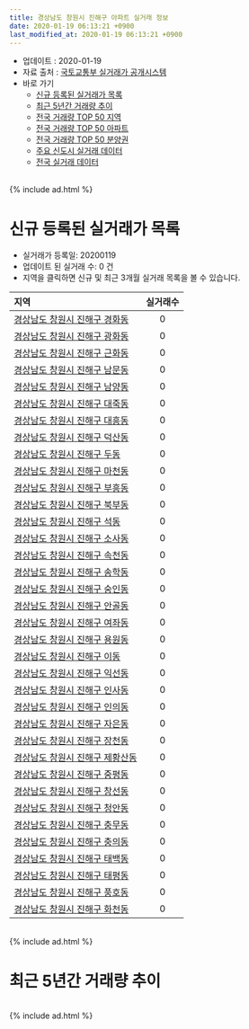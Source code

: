 ```yaml
---
title: 경상남도 창원시 진해구 아파트 실거래 정보
date: 2020-01-19 06:13:21 +0900
last_modified_at: 2020-01-19 06:13:21 +0900
---
```


* 업데이트 : 2020-01-19
* 자료 출처 : [국토교통부 실거래가 공개시스템](http://rt.molit.go.kr)
* 바로 가기
    * [신규 등록된 실거래가 목록](#신규-등록된-실거래가-목록)
    * [최근 5년간 거래량 추이](#최근-5년간-거래량-추이)
    * [전국 거래량 TOP 50 지역](https://apt-info.github.io/apt-trade-info/최근-3개월-전국에서-가장-거래가-많이-발생한-지역)
    * [전국 거래량 TOP 50 아파트](https://apt-info.github.io/apt-trade-info/최근-3개월-전국에서-가장-거래가-많이-발생한-아파트)
    * [전국 거래량 TOP 50 분양권](https://apt-info.github.io/apt-trade-info/최근-3개월-전국에서-가장-거래가-많이-발생한-분양권)
    * [주요 신도시 실거래 데이터](https://apt-info.github.io/apt-trade-info/주요-신도시)
    * [전국 실거래 데이터](https://apt-info.github.io/apt-trade-info/전국)

<br>
{% include ad.html %}
<br>

# 신규 등록된 실거래가 목록
* 실거래가 등록일: 20200119
* 업데이트 된 실거래 수: 0 건
* 지역을 클릭하면 신규 및 최근 3개월 실거래 목록을 볼 수 있습니다.


|지역|실거래수|
|:---|:---:|
|[경상남도 창원시 진해구 경화동](https://apt-info.github.io/apt-trade-info/경상남도-창원시-진해구-경화동)|0|
|[경상남도 창원시 진해구 광화동](https://apt-info.github.io/apt-trade-info/경상남도-창원시-진해구-광화동)|0|
|[경상남도 창원시 진해구 근화동](https://apt-info.github.io/apt-trade-info/경상남도-창원시-진해구-근화동)|0|
|[경상남도 창원시 진해구 남문동](https://apt-info.github.io/apt-trade-info/경상남도-창원시-진해구-남문동)|0|
|[경상남도 창원시 진해구 남양동](https://apt-info.github.io/apt-trade-info/경상남도-창원시-진해구-남양동)|0|
|[경상남도 창원시 진해구 대죽동](https://apt-info.github.io/apt-trade-info/경상남도-창원시-진해구-대죽동)|0|
|[경상남도 창원시 진해구 대흥동](https://apt-info.github.io/apt-trade-info/경상남도-창원시-진해구-대흥동)|0|
|[경상남도 창원시 진해구 덕산동](https://apt-info.github.io/apt-trade-info/경상남도-창원시-진해구-덕산동)|0|
|[경상남도 창원시 진해구 두동](https://apt-info.github.io/apt-trade-info/경상남도-창원시-진해구-두동)|0|
|[경상남도 창원시 진해구 마천동](https://apt-info.github.io/apt-trade-info/경상남도-창원시-진해구-마천동)|0|
|[경상남도 창원시 진해구 부흥동](https://apt-info.github.io/apt-trade-info/경상남도-창원시-진해구-부흥동)|0|
|[경상남도 창원시 진해구 북부동](https://apt-info.github.io/apt-trade-info/경상남도-창원시-진해구-북부동)|0|
|[경상남도 창원시 진해구 석동](https://apt-info.github.io/apt-trade-info/경상남도-창원시-진해구-석동)|0|
|[경상남도 창원시 진해구 소사동](https://apt-info.github.io/apt-trade-info/경상남도-창원시-진해구-소사동)|0|
|[경상남도 창원시 진해구 속천동](https://apt-info.github.io/apt-trade-info/경상남도-창원시-진해구-속천동)|0|
|[경상남도 창원시 진해구 송학동](https://apt-info.github.io/apt-trade-info/경상남도-창원시-진해구-송학동)|0|
|[경상남도 창원시 진해구 숭인동](https://apt-info.github.io/apt-trade-info/경상남도-창원시-진해구-숭인동)|0|
|[경상남도 창원시 진해구 안골동](https://apt-info.github.io/apt-trade-info/경상남도-창원시-진해구-안골동)|0|
|[경상남도 창원시 진해구 여좌동](https://apt-info.github.io/apt-trade-info/경상남도-창원시-진해구-여좌동)|0|
|[경상남도 창원시 진해구 용원동](https://apt-info.github.io/apt-trade-info/경상남도-창원시-진해구-용원동)|0|
|[경상남도 창원시 진해구 이동](https://apt-info.github.io/apt-trade-info/경상남도-창원시-진해구-이동)|0|
|[경상남도 창원시 진해구 익선동](https://apt-info.github.io/apt-trade-info/경상남도-창원시-진해구-익선동)|0|
|[경상남도 창원시 진해구 인사동](https://apt-info.github.io/apt-trade-info/경상남도-창원시-진해구-인사동)|0|
|[경상남도 창원시 진해구 인의동](https://apt-info.github.io/apt-trade-info/경상남도-창원시-진해구-인의동)|0|
|[경상남도 창원시 진해구 자은동](https://apt-info.github.io/apt-trade-info/경상남도-창원시-진해구-자은동)|0|
|[경상남도 창원시 진해구 장천동](https://apt-info.github.io/apt-trade-info/경상남도-창원시-진해구-장천동)|0|
|[경상남도 창원시 진해구 제황산동](https://apt-info.github.io/apt-trade-info/경상남도-창원시-진해구-제황산동)|0|
|[경상남도 창원시 진해구 중평동](https://apt-info.github.io/apt-trade-info/경상남도-창원시-진해구-중평동)|0|
|[경상남도 창원시 진해구 창선동](https://apt-info.github.io/apt-trade-info/경상남도-창원시-진해구-창선동)|0|
|[경상남도 창원시 진해구 청안동](https://apt-info.github.io/apt-trade-info/경상남도-창원시-진해구-청안동)|0|
|[경상남도 창원시 진해구 충무동](https://apt-info.github.io/apt-trade-info/경상남도-창원시-진해구-충무동)|0|
|[경상남도 창원시 진해구 충의동](https://apt-info.github.io/apt-trade-info/경상남도-창원시-진해구-충의동)|0|
|[경상남도 창원시 진해구 태백동](https://apt-info.github.io/apt-trade-info/경상남도-창원시-진해구-태백동)|0|
|[경상남도 창원시 진해구 태평동](https://apt-info.github.io/apt-trade-info/경상남도-창원시-진해구-태평동)|0|
|[경상남도 창원시 진해구 풍호동](https://apt-info.github.io/apt-trade-info/경상남도-창원시-진해구-풍호동)|0|
|[경상남도 창원시 진해구 화천동](https://apt-info.github.io/apt-trade-info/경상남도-창원시-진해구-화천동)|0|


<br>
{% include ad.html %}
<br>

# 최근 5년간 거래량 추이


<div style="width:100%;">
    <canvas id="deal_progress" height="200"></canvas>
</div>

<script>
new Chart(document.getElementById("deal_progress"), {
    type: 'line',
    data: {
        labels: ['201501','201502','201503','201504','201505','201506','201507','201508','201509','201510','201511','201512','201601','201602','201603','201604','201605','201606','201607','201608','201609','201610','201611','201612','201701','201702','201703','201704','201705','201706','201707','201708','201709','201710','201711','201712','201801','201802','201803','201804','201805','201806','201807','201808','201809','201810','201811','201812','201901','201902','201903','201904','201905','201906','201907','201908','201909','201910','201911','201912','202001'],
        datasets: [{
            label: '매매',
            pointRadius: 1,
            data: [195, 209, 290, 236, 197, 202, 187, 158, 160, 230, 169, 125, 120, 113, 163, 164, 121, 139, 128, 150, 154, 197, 223, 147, 114, 155, 153, 117, 126, 127, 125, 123, 117, 130, 115, 105, 150, 107, 158, 124, 124, 113, 113, 121, 105, 147, 83, 92, 113, 131, 148, 119, 121, 122, 134, 155, 127, 192, 250, 214, 39],
            borderColor: "rgba(255, 201, 14, 1)",
            backgroundColor: "rgba(255, 201, 14, 0.5)",
            fill: false,
            lineTension: 0
        },{
            label: '전월세',
            pointRadius: 1,
            data: [136, 125, 177, 125, 119, 160, 142, 133, 154, 158, 171, 160, 191, 155, 160, 151, 142, 131, 140, 131, 128, 166, 156, 164, 162, 198, 178, 156, 133, 175, 150, 190, 192, 166, 209, 210, 234, 178, 244, 208, 184, 197, 233, 307, 245, 276, 214, 268, 269, 277, 249, 196, 182, 215, 258, 408, 255, 332, 279, 206, 54],
            borderColor: "rgba(0, 141, 185, 1)",
            backgroundColor: "rgba(0, 141, 185, 0.5)",
            fill: false,
            lineTension: 0
        }
        ]
    },
    options: {
        responsive: true,
        title: {
            display: false
        },
        tooltips: {
            mode: 'index',
            intersect: false
        },
        hover: {
            mode: 'nearest',
            intersect: true
        },
        scales: {
            xAxes: [{
                display: true,
                scaleLabel: {
                    display: true,
                    labelString: '년/월'
                }
            }],
            yAxes: [{
                display: true,
                ticks: {
                    suggestedMin: 0,
                },
                scaleLabel: {
                    display: true,
                    labelString: '실거래 수'
                }
            }]
        }
    }
});

</script>


<br>
{% include ad.html %}
<br>

